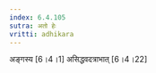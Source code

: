 ```yaml
---
index: 6.4.105
sutra: अतो हेः
vritti: adhikara
---
```


 अङ्गस्य [6।4।1]  असिद्धवदत्राभात् [6।4।22] 